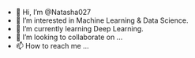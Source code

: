 - 👋 Hi, I’m @Natasha027
- 👀 I’m interested in Machine Learning & Data Science.
- 🌱 I’m currently learning Deep Learning.
- 💞️ I’m looking to collaborate on ...
- 📫 How to reach me ...

<!---
Natasha027/Natasha027 is a ✨ special ✨ repository because its `README.md` (this file) appears on your GitHub profile.
You can click the Preview link to take a look at your changes.
--->
